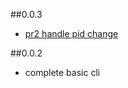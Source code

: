 ##0.0.3
* [pr2 handle pid change](https://github.com/sudo-recruit/moro/pull/2)

##0.0.2
* complete basic cli
